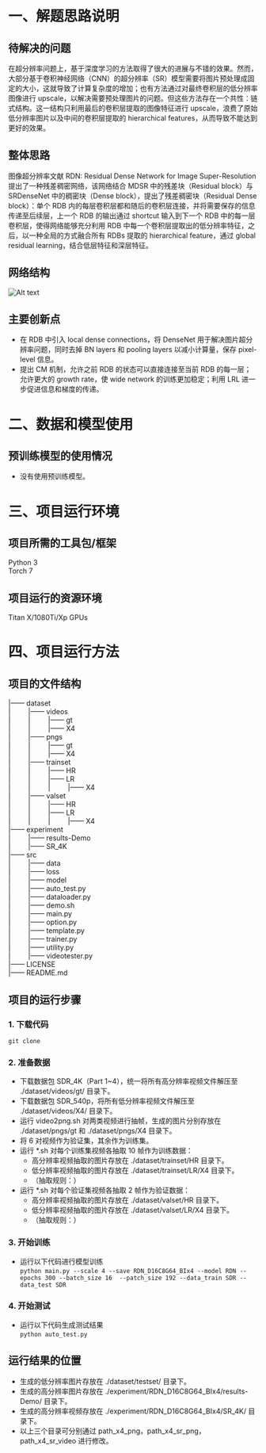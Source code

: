 # 一、解题思路说明

## 待解决的问题
在超分辨率问题上，基于深度学习的方法取得了很大的进展与不错的效果。然而，大部分基于卷积神经网络（CNN）的超分辨率（SR）模型需要将图片预处理成固定的大小，这就导致了计算复杂度的增加；也有方法通过对最终卷积层的低分辨率图像进行 upscale，以解决需要预处理图片的问题。但这些方法存在一个共性：链式结构。这一结构只利用最后的卷积层提取的图像特征进行 upscale，浪费了原始低分辨率图片以及中间的卷积层提取的 hierarchical features，从而导致不能达到更好的效果。

## 整体思路
图像超分辨率文献 RDN: Residual Dense Network for Image Super-Resolution 提出了一种残差稠密网络，该网络结合 MDSR 中的残差块（Residual block）与 SRDenseNet 中的稠密块（Dense block），提出了残差稠密块（Residual Dense block）：单个 RDB 内的每层卷积层都和随后的卷积层连接，并将需要保存的信息传递至后续层，上一个 RDB 的输出通过 shortcut 输入到下一个 RDB 中的每一层卷积层，使得网络能够充分利用 RDB 中每一个卷积层提取出的低分辨率特征，之后，以一种全局的方式融合所有 RDBs 提取的 hierarchical feature，通过 global residual learning，结合低层特征和深层特征。

## 网络结构
![Alt text](gobel.png)

## 主要创新点
* 在 RDB 中引入 local dense connections，将 DenseNet 用于解决图片超分辨率问题，同时去掉 BN layers 和 pooling layers 以减小计算量，保存 pixel-level 信息。
* 提出 CM 机制，允许之前 RDB 的状态可以直接连接至当前 RDB 的每一层；允许更大的 growth rate，使 wide network 的训练更加稳定；利用 LRL 进一步促进信息和梯度的传递。


# 二、数据和模型使用

## 预训练模型的使用情况
* 没有使用预训练模型。


# 三、项目运行环境

## 项目所需的工具包/框架
Python 3  
Torch 7

## 项目运行的资源环境
Titan X/1080Ti/Xp GPUs


# 四、项目运行方法

## 项目的文件结构
|—— dataset  
| &nbsp; &nbsp; &nbsp; &nbsp; |—— videos  
| &nbsp; &nbsp; &nbsp; &nbsp; | &nbsp; &nbsp; &nbsp; &nbsp; |—— gt  
| &nbsp; &nbsp; &nbsp; &nbsp; | &nbsp; &nbsp; &nbsp; &nbsp; |—— X4  
| &nbsp; &nbsp; &nbsp; &nbsp; |—— pngs  
| &nbsp; &nbsp; &nbsp; &nbsp; | &nbsp; &nbsp; &nbsp; &nbsp; |—— gt  
| &nbsp; &nbsp; &nbsp; &nbsp; | &nbsp; &nbsp; &nbsp; &nbsp; |—— X4  
| &nbsp; &nbsp; &nbsp; &nbsp; |—— trainset  
| &nbsp; &nbsp; &nbsp; &nbsp; | &nbsp; &nbsp; &nbsp; &nbsp; |—— HR  
| &nbsp; &nbsp; &nbsp; &nbsp; | &nbsp; &nbsp; &nbsp; &nbsp; |—— LR  
| &nbsp; &nbsp; &nbsp; &nbsp; | &nbsp; &nbsp; &nbsp; &nbsp; | &nbsp; &nbsp; &nbsp; &nbsp; |—— X4  
| &nbsp; &nbsp; &nbsp; &nbsp; |—— valset  
| &nbsp; &nbsp; &nbsp; &nbsp; | &nbsp; &nbsp; &nbsp; &nbsp; |—— HR  
| &nbsp; &nbsp; &nbsp; &nbsp; | &nbsp; &nbsp; &nbsp; &nbsp; |—— LR  
| &nbsp; &nbsp; &nbsp; &nbsp; | &nbsp; &nbsp; &nbsp; &nbsp; | &nbsp; &nbsp; &nbsp; &nbsp; |—— X4  
|—— experiment  
| &nbsp; &nbsp; &nbsp; &nbsp; |—— results-Demo  
| &nbsp; &nbsp; &nbsp; &nbsp; |—— SR_4K  
|—— src  
| &nbsp; &nbsp; &nbsp; &nbsp; |—— data    
| &nbsp; &nbsp; &nbsp; &nbsp; |—— loss   
| &nbsp; &nbsp; &nbsp; &nbsp; |—— model   
| &nbsp; &nbsp; &nbsp; &nbsp; |—— auto_test.py   
| &nbsp; &nbsp; &nbsp; &nbsp; |—— dataloader.py   
| &nbsp; &nbsp; &nbsp; &nbsp; |—— demo.sh   
| &nbsp; &nbsp; &nbsp; &nbsp; |—— main.py   
| &nbsp; &nbsp; &nbsp; &nbsp; |—— option.py   
| &nbsp; &nbsp; &nbsp; &nbsp; |—— template.py   
| &nbsp; &nbsp; &nbsp; &nbsp; |—— trainer.py   
| &nbsp; &nbsp; &nbsp; &nbsp; |—— utility.py   
| &nbsp; &nbsp; &nbsp; &nbsp; |—— videotester.py   
|—— LICENSE  
|—— README.md

## 项目的运行步骤

### 1. 下载代码
`git clone `

### 2. 准备数据
* 下载数据包 SDR_4K（Part 1~4），统一将所有高分辨率视频文件解压至 ./dataset/videos/gt/ 目录下。
* 下载数据包 SDR_540p，将所有低分辨率视频文件解压至 ./dataset/videos/X4/ 目录下。
* 运行 video2png.sh 对两类视频进行抽帧，生成的图片分别存放在 ./dataset/pngs/gt 和 ./dataset/pngs/X4 目录下。
* 将 6 对视频作为验证集，其余作为训练集。
* 运行 *.sh 对每个训练集视频各抽取 10 帧作为训练数据：
    * 高分辨率视频抽取的图片存放在 ./dataset/trainset/HR 目录下。
    * 低分辨率视频抽取的图片存放在 ./dataset/trainset/LR/X4 目录下。
    * （抽取规则：）
* 运行 *.sh 对每个验证集视频各抽取 2 帧作为验证数据：
    * 高分辨率视频抽取的图片存放在 ./dataset/valset/HR 目录下。
    * 低分辨率视频抽取的图片存放在 ./dataset/valset/LR/X4 目录下。
    * （抽取规则：）

### 3. 开始训练
* 运行以下代码进行模型训练  
`python main.py --scale 4 --save RDN_D16C8G64_BIx4 --model RDN --epochs 300 --batch_size 16  --patch_size 192 --data_train SDR --data_test SDR`

### 4. 开始测试
* 运行以下代码生成测试结果  
`python auto_test.py`

## 运行结果的位置
* 生成的低分辨率图片存放在 ./dataset/testset/ 目录下。
* 生成的高分辨率图片存放在 ./experiment/RDN_D16C8G64_BIx4/results-Demo/ 目录下。
* 生成的高分辨率视频存放在 ./experiment/RDN_D16C8G64_BIx4/SR_4K/ 目录下。
* 以上三个目录可分别通过 path_x4_png，path_x4_sr_png，path_x4_sr_video 进行修改。

